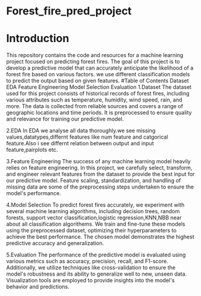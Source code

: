 # Forest_fire_pred_project
# Introduction
This repository contains the code and resources for a machine learning project focused on predicting forest fires. The goal of this project is to develop a predictive model that can accurately anticipate the likelihood of a forest fire based on various factors. we use different classification models to predict the output based on given features.
#Table of Contents
Dataset
EDA
Feature Engineering
Model Selection
Evaluation
1.Dataset
The dataset used for this project consists of historical records of forest fires, including various attributes such as temperature, humidity, wind speed, rain, and more. The data is collected from reliable sources and covers a range of geographic locations and time periods. It is preprocessed to ensure quality and relevance for training our predictive model.

2.EDA
In EDA we analyse all data thoroughly.we see missing values,datatypes,differnt features like num feature and catgorical feature.Also i see differnt relation between output and input feature,pairplots etc.

3.Feature Engineering
The success of any machine learning model heavily relies on feature engineering. In this project, we carefully select, transform, and engineer relevant features from the dataset to provide the best input for our predictive model. Feature scaling, standardization, and handling of missing data are some of the preprocessing steps undertaken to ensure the model's performance.

4.Model Selection
To predict forest fires accurately, we experiment with several machine learning algorithms, including decision trees, random forests, support vector classification,logistic regression,KNN,NBB near about all classification algorithems. We train and fine-tune these models using the preprocessed dataset, optimizing their hyperparameters to achieve the best performance. The chosen model demonstrates the highest predictive accuracy and generalization.

5.Evaluation
The performance of the predictive model is evaluated using various metrics such as accuracy, precision, recall, and F1-score. Additionally, we utilize techniques like cross-validation to ensure the model's robustness and its ability to generalize well to new, unseen data. Visualization tools are employed to provide insights into the model's behavior and predictions.








